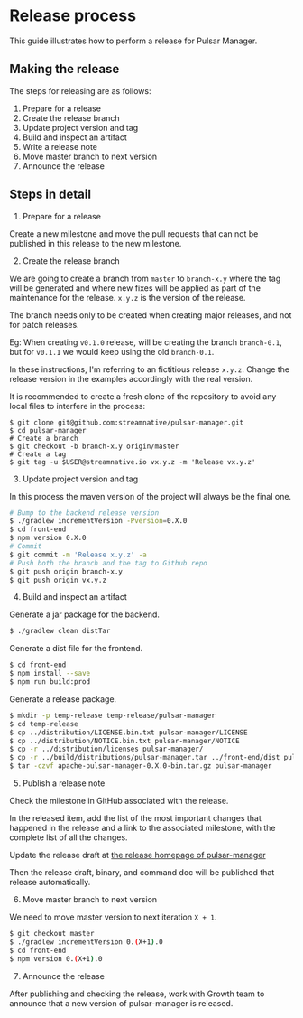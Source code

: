 # Release process

This guide illustrates how to perform a release for Pulsar Manager.

## Making the release

The steps for releasing are as follows:

1. Prepare for a release
2. Create the release branch
3. Update project version and tag
4. Build and inspect an artifact
5. Write a release note
6. Move master branch to next version
7. Announce the release

## Steps in detail

1. Prepare for a release

Create a new milestone and move the pull requests that can not
be published in this release to the new milestone.

2. Create the release branch

We are going to create a branch from `master` to `branch-x.y`
where the tag will be generated and where new fixes will be
applied as part of the maintenance for the release. `x.y.z`
is the version of the release.

The branch needs only to be created when creating major releases,
and not for patch releases.

Eg: When creating `v0.1.0` release, will be creating
the branch `branch-0.1`, but for `v0.1.1` we
would keep using the old `branch-0.1`.

In these instructions, I'm referring to an fictitious release `x.y.z`.
Change the release version in the examples accordingly with the real version.

It is recommended to create a fresh clone of the repository to 
avoid any local files to interfere in the process:

```shell
$ git clone git@github.com:streamnative/pulsar-manager.git
$ cd pulsar-manager
# Create a branch
$ git checkout -b branch-x.y origin/master
# Create a tag
$ git tag -u $USER@streamnative.io vx.y.z -m 'Release vx.y.z'
```

3. Update project version and tag

In this process the maven version of the project will always be the final one.

```bash
# Bump to the backend release version
$ ./gradlew incrementVersion -Pversion=0.X.0
$ cd front-end
$ npm version 0.X.0
# Commit
$ git commit -m 'Release x.y.z' -a
# Push both the branch and the tag to Github repo
$ git push origin branch-x.y
$ git push origin vx.y.z
```

4. Build and inspect an artifact

Generate a jar package for the backend.

```bash
$ ./gradlew clean distTar
```

Generate a dist file for the frontend.

```bash
$ cd front-end
$ npm install --save
$ npm run build:prod
```

Generate a release package.

```bash
$ mkdir -p temp-release temp-release/pulsar-manager
$ cd temp-release
$ cp ../distribution/LICENSE.bin.txt pulsar-manager/LICENSE
$ cp ../distribution/NOTICE.bin.txt pulsar-manager/NOTICE
$ cp -r ../distribution/licenses pulsar-manager/
$ cp -r ../build/distributions/pulsar-manager.tar ../front-end/dist pulsar-manager
$ tar -czvf apache-pulsar-manager-0.X.0-bin.tar.gz pulsar-manager
```

5. Publish a release note

Check the milestone in GitHub associated with the release. 

In the released item, add the list of the most important changes 
that happened in the release and a link to the associated milestone,
with the complete list of all the changes. 

Update the release draft at [the release homepage of pulsar-manager](https://github.com/streamnative/pulsar-manager/releases)

Then the release draft, binary, and command doc will be published
 that release automatically.

6. Move master branch to next version

We need to move master version to next iteration `X + 1`.

```bash
$ git checkout master
$ ./gradlew incrementVersion 0.(X+1).0
$ cd front-end
$ npm version 0.(X+1).0
```

7. Announce the release

After publishing and checking the release, work with Growth team
to announce that a new version of pulsar-manager is released.
